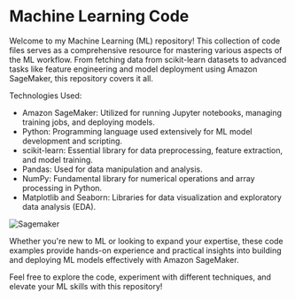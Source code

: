 # Machine Learning Code
Welcome to my Machine Learning (ML) repository! This collection of code files serves as a comprehensive resource for mastering various aspects of the ML workflow. From fetching data from scikit-learn datasets to advanced tasks like feature engineering and model deployment using Amazon SageMaker, this repository covers it all.

Technologies Used:
- Amazon SageMaker: Utilized for running Jupyter notebooks, managing training jobs, and deploying models.
- Python: Programming language used extensively for ML model development and scripting.
- scikit-learn: Essential library for data preprocessing, feature extraction, and model training.
- Pandas: Used for data manipulation and analysis.
- NumPy: Fundamental library for numerical operations and array processing in Python.
- Matplotlib and Seaborn: Libraries for data visualization and exploratory data analysis (EDA).

![Sagemaker](https://github.com/kevinndungu-source/Machine_Learning/assets/114335263/04040e20-c999-49cc-b9dd-bb24d544e3e6)

Whether you're new to ML or looking to expand your expertise, these code examples provide hands-on experience and practical insights into building and deploying ML models effectively with Amazon SageMaker.

Feel free to explore the code, experiment with different techniques, and elevate your ML skills with this repository!
